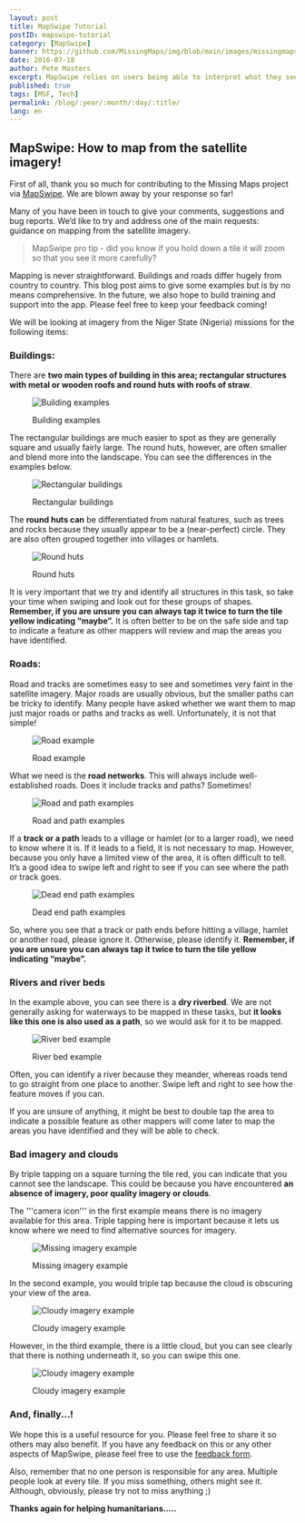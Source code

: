 ```yaml
---
layout: post
title: MapSwipe Tutorial
postID: mapswipe-tutorial
category: [MapSwipe]
banner: https://github.com/MissingMaps/img/blob/main/images/missingmaps-blog_20160714_mapswipe.jpg
date: 2016-07-18
author: Pete Masters
excerpt: MapSwipe relies on users being able to interpret what they see in the satellite imagery provided. This tutorial gives some guidance on how best to do that.
published: true
tags: [MSF, Tech]
permalink: /blog/:year/:month/:day/:title/
lang: en
---
```


## MapSwipe: How to map from the satellite imagery!

First of all, thank you so much for contributing to the Missing Maps project via [MapSwipe](http://mapswipe.org). We are blown away by your response so far!

Many of you have been in touch to give your comments, suggestions and bug reports. We’d like to try and address one of the main requests: guidance on mapping from the satellite imagery.

  >MapSwipe pro tip - did you know if you hold down a tile it will zoom so that you see it more carefully?

Mapping is never straightforward. Buildings and roads differ hugely from country to country. This blog post aims to give some examples but is by no means comprehensive. In the future, we also hope to build training and support into the app. Please feel free to keep your feedback coming!

We will be looking at imagery from the Niger State (Nigeria) missions for the following items:

### Buildings:

There are **two main types of building in this area; rectangular structures with metal or wooden roofs and round huts with roofs of straw**. 

<figure>
<img src="https://wiki.openstreetmap.org/w/images/e/e2/MSSS3.JPG" alt="Building examples">
<p class="caption">Building examples</p>
</figure>

The rectangular buildings are much easier to spot as they are generally square and usually fairly large. The round huts, however, are often smaller and blend more into the landscape. You can see the differences in the examples below.

<figure>
<img src="https://wiki.openstreetmap.org/w/images/8/82/MSSS1.JPG" alt="Rectangular buildings">
<p class="caption">Rectangular buildings</p>
</figure>

The **round huts can** be differentiated from natural features, such as trees and rocks because they usually appear to be a (near-perfect) circle. They are also often grouped together into villages or hamlets.

<figure>
<img src="https://wiki.openstreetmap.org/w/images/5/51/MSSS2.JPG" alt="Round huts">
<p class="caption">Round huts</p>
</figure>

It is very important that we try and identify all structures in this task, so take your time when swiping and look out for these groups of shapes. **Remember, if you are unsure you can always tap it twice to turn the tile yellow indicating “maybe”.** It is often better to be on the safe side and tap to indicate a feature as other mappers will review and map the areas you have identified.

### Roads:
Road and tracks are sometimes easy to see and sometimes very faint in the satellite imagery. Major roads are usually obvious, but the smaller paths can be tricky to identify. Many people have asked whether we want them to map just major roads or paths and tracks as well. Unfortunately, it is not that simple!

<figure>
<img src="https://wiki.openstreetmap.org/w/images/c/c4/MSSS4.JPG" alt="Road example">
<p class="caption">Road example</p>
</figure>

What we need is the **road networks**. This will always include well-established roads. Does it include tracks and paths? Sometimes!

<figure>
<img src="https://wiki.openstreetmap.org/w/images/2/28/MSSS5.JPG" alt="Road and path examples">
<p class="caption">Road and path examples</p>
</figure>

If a **track or a path** leads to a village or hamlet (or to a larger road), we need to know where it is. If it leads to a field, it is not necessary to map. However, because you only have a limited view of the area, it is often difficult to tell. It’s a good idea to swipe left and right to see if you can see where the path or track goes.

<figure>
<img src="https://wiki.openstreetmap.org/w/images/2/20/MSSS6.JPG" alt="Dead end path examples">
<p class="caption">Dead end path examples</p>
</figure>

So, where you see that a track or path ends before hitting a village, hamlet or another road, please ignore it. Otherwise, please identify it. **Remember, if you are unsure you can always tap it twice to turn the tile yellow indicating “maybe”.**

### Rivers and river beds

In the example above, you can see there is a **dry riverbed**. We are not generally asking for waterways to be mapped in these tasks, but **it looks like this one is also used as a path**, so we would ask for it to be mapped.

<figure>
<img src="https://wiki.openstreetmap.org/w/images/a/ae/MSSS7.JPG" alt="River bed example">
<p class="caption">River bed example</p>
</figure>

Often, you can identify a river because they meander, whereas roads tend to go straight from one place to another. Swipe left and right to see how the feature moves if you can.

If you are unsure of anything, it might be best to double tap the area to indicate a possible feature as other mappers will come later to map the areas you have identified and they will be able to check.

### Bad imagery and clouds

By triple tapping on a square turning the tile red, you can indicate that you cannot see the landscape. This could be because you have encountered **an absence of imagery, poor quality imagery or clouds**.

The '''camera icon''' in the first example means there is no imagery available for this area. Triple tapping here is important because it lets us know where we need to find alternative sources for imagery.

<figure>
<img src="https://wiki.openstreetmap.org/w/images/c/ce/MSSS8.JPG" alt="Missing imagery example">
<p class="caption">Missing imagery example</p>
</figure>

In the second example, you would triple tap because the cloud is obscuring your view of the area. 

<figure>
<img src="https://wiki.openstreetmap.org/w/images/c/c9/MSSS9.JPG" alt="Cloudy imagery example">
<p class="caption">Cloudy imagery example</p>
</figure>

However, in the third example, there is a little cloud, but you can see clearly that there is nothing underneath it, so you can swipe this one.

<figure>
<img src="https://wiki.openstreetmap.org/w/images/9/92/MSSS10.JPG" alt="Cloudy imagery example">
<p class="caption">Cloudy imagery example</p>
</figure>

### And, finally...!
We hope this is a useful resource for you. Please feel free to share it so others may also benefit. If you have any feedback on this or any other aspects of MapSwipe, please feel free to use the [feedback form](https://docs.google.com/forms/d/e/1FAIpQLSe5-LIScH0URlymhTzXAyrbTJUEMmfBvWfBVuW38Zw9PnxPzA/viewform?c=0&w=1).

Also, remember that no one person is responsible for any area. Multiple people look at every tile. If you miss something, others might see it. Although, obviously, please try not to miss anything ;)

**Thanks again for helping humanitarians…..**
